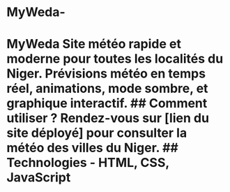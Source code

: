 # MyWeda-
# MyWeda  Site météo rapide et moderne pour toutes les localités du Niger.   Prévisions météo en temps réel, animations, mode sombre, et graphique interactif.  ## Comment utiliser ? Rendez-vous sur [lien du site déployé] pour consulter la météo des villes du Niger.  ## Technologies - HTML, CSS, JavaScript 
